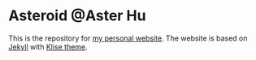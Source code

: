 # Asteroid @Aster Hu

This is the repository for [my personal website](https://hasturhu.github.io/). The website is based on [Jekyll](https://jekyllrb.com) with [Klise theme](https://github.com/piharpi/jekyll-klise).
